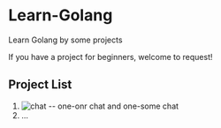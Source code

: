 # Learn-Golang
Learn Golang by some projects


If you have a project for beginners, welcome to request!

## Project List

1. ![chat](https://github.com/eleztian/Learn-Golang/tree/master/chat_proj)  -- one-onr chat and one-some chat
2. ...
